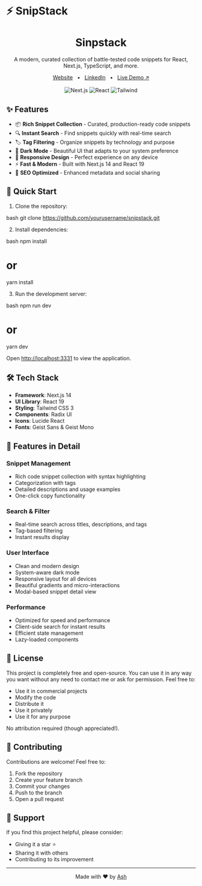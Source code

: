 # ⚡️ SnipStack

<div align="center">
  <h1>Sinpstack</h1>
  <p align="center">A modern, curated collection of battle-tested code snippets for React, Next.js, TypeScript, and more.</p>
</div>

<div align="center">
  <a href="https://i-ash.com">Website</a>
  <span>&nbsp;&nbsp;•&nbsp;&nbsp;</span>
  <a href="https://www.linkedin.com/in/ash-creates-tech/">LinkedIn</a>
  <span>&nbsp;&nbsp;•&nbsp;&nbsp;</span>
  <a href="https://sniptstack.vercel.app/">Live Demo ↗</a>
</div>

<br />

<div align="center">
  <img src="https://img.shields.io/badge/Next.js-14-black?style=for-the-badge&logo=next.js" alt="Next.js" />
  <img src="https://img.shields.io/badge/React-19-blue?style=for-the-badge&logo=react" alt="React" />
  <img src="https://img.shields.io/badge/Tailwind-3-38B2AC?style=for-the-badge&logo=tailwind-css" alt="Tailwind" />
</div>

## ✨ Features

- 📦 **Rich Snippet Collection** - Curated, production-ready code snippets
- 🔍 **Instant Search** - Find snippets quickly with real-time search
- 🏷️ **Tag Filtering** - Organize snippets by technology and purpose
- 🎨 **Dark Mode** - Beautiful UI that adapts to your system preference
- 📱 **Responsive Design** - Perfect experience on any device
- ⚡ **Fast & Modern** - Built with Next.js 14 and React 19
- 🎯 **SEO Optimized** - Enhanced metadata and social sharing

## 🚀 Quick Start

1. Clone the repository:

bash
git clone https://github.com/yourusername/snipstack.git

2. Install dependencies:

bash
npm install
# or
yarn install

3. Run the development server:

bash
npm run dev
# or
yarn dev

Open [http://localhost:3331](http://localhost:3331) to view the application.

## 🛠️ Tech Stack

- **Framework**: Next.js 14
- **UI Library**: React 19
- **Styling**: Tailwind CSS 3
- **Components**: Radix UI
- **Icons**: Lucide React
- **Fonts**: Geist Sans & Geist Mono

## 🎨 Features in Detail

### Snippet Management
- Rich code snippet collection with syntax highlighting
- Categorization with tags
- Detailed descriptions and usage examples
- One-click copy functionality

### Search & Filter
- Real-time search across titles, descriptions, and tags
- Tag-based filtering
- Instant results display

### User Interface
- Clean and modern design
- System-aware dark mode
- Responsive layout for all devices
- Beautiful gradients and micro-interactions
- Modal-based snippet detail view

### Performance
- Optimized for speed and performance
- Client-side search for instant results
- Efficient state management
- Lazy-loaded components

## 📝 License

This project is completely free and open-source. You can use it in any way you want without any need to contact me or ask for permission. Feel free to:
- Use it in commercial projects
- Modify the code
- Distribute it
- Use it privately
- Use it for any purpose

No attribution required (though appreciated!).

## 🤝 Contributing

Contributions are welcome! Feel free to:
1. Fork the repository
2. Create your feature branch
3. Commit your changes
4. Push to the branch
5. Open a pull request

## 💖 Support

If you find this project helpful, please consider:
- Giving it a star ⭐
- Sharing it with others
- Contributing to its improvement

---

<div align="center">
  Made with ❤️ by <a href="https://i-ash.com">Ash</a>
</div>

